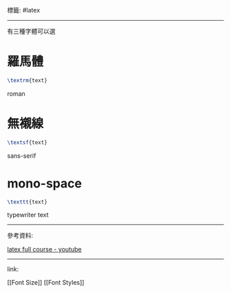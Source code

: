 標籤: #latex 

---

有三種字體可以選

# 羅馬體

```latex
\textrm{text}
```

roman

# 無襯線

```latex
\textsf{text}
```

sans-serif

# mono-space

```latex
\texttt{text}
```

typewriter text

---

參考資料:

[latex full course - youtube](https://youtu.be/fCzF5gDy60g)

---

link:

[[Font Size]]
[[Font Styles]]